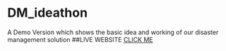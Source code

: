 # DM_ideathon
A Demo Version which shows the basic idea and working of our disaster management solution
##LIVE WEBSITE
<a href="https://rishit-kadha.github.io/DM_ideathon/">CLICK ME</a>
